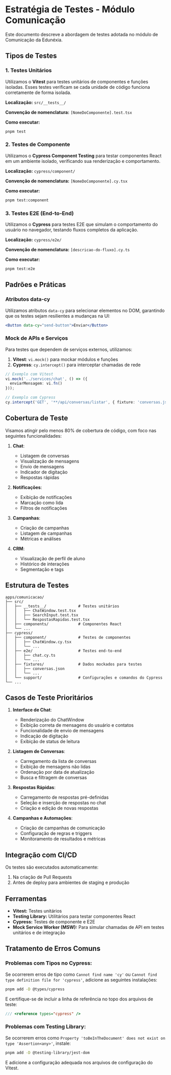<!-- cSpell:disable -->
# Estratégia de Testes - Módulo Comunicação

Este documento descreve a abordagem de testes adotada no módulo de Comunicação da Edunéxia.

## Tipos de Testes

### 1. Testes Unitários

Utilizamos o **Vitest** para testes unitários de componentes e funções isoladas. Esses testes verificam se cada unidade de código funciona corretamente de forma isolada.

**Localização:** `src/__tests__/`

**Convenção de nomenclatura:** `[NomeDoComponente].test.tsx`

**Como executar:**
```bash
pnpm test
```

### 2. Testes de Componente

Utilizamos o **Cypress Component Testing** para testar componentes React em um ambiente isolado, verificando sua renderização e comportamento.

**Localização:** `cypress/component/`

**Convenção de nomenclatura:** `[NomeDoComponente].cy.tsx`

**Como executar:**
```bash
pnpm test:component
```

### 3. Testes E2E (End-to-End)

Utilizamos o **Cypress** para testes E2E que simulam o comportamento do usuário no navegador, testando fluxos completos da aplicação.

**Localização:** `cypress/e2e/`

**Convenção de nomenclatura:** `[descricao-do-fluxo].cy.ts`

**Como executar:**
```bash
pnpm test:e2e
```

## Padrões e Práticas

### Atributos data-cy

Utilizamos atributos `data-cy` para selecionar elementos no DOM, garantindo que os testes sejam resilientes a mudanças na UI:

```jsx
<Button data-cy="send-button">Enviar</Button>
```

### Mock de APIs e Serviços

Para testes que dependem de serviços externos, utilizamos:

1. **Vitest**: `vi.mock()` para mockar módulos e funções
2. **Cypress**: `cy.intercept()` para interceptar chamadas de rede

```typescript
// Exemplo com Vitest
vi.mock('../services/chat', () => ({
  enviarMensagem: vi.fn()
}));

// Exemplo com Cypress
cy.intercept('GET', '**/api/conversas/listar', { fixture: 'conversas.json' }).as('listarConversas');
```

## Cobertura de Teste

Visamos atingir pelo menos 80% de cobertura de código, com foco nas seguintes funcionalidades:

1. **Chat**:
   - Listagem de conversas
   - Visualização de mensagens
   - Envio de mensagens
   - Indicador de digitação
   - Respostas rápidas

2. **Notificações**:
   - Exibição de notificações
   - Marcação como lida
   - Filtros de notificações

3. **Campanhas**:
   - Criação de campanhas
   - Listagem de campanhas
   - Métricas e análises

4. **CRM**:
   - Visualização de perfil de aluno
   - Histórico de interações
   - Segmentação e tags

## Estrutura de Testes

```
apps/comunicacao/
├── src/
│   ├── __tests__/              # Testes unitários
│   │   ├── ChatWindow.test.tsx
│   │   ├── SearchInput.test.tsx
│   │   └── RespostasRapidas.test.tsx
│   ├── components/             # Componentes React
│   └── ...
├── cypress/
│   ├── component/              # Testes de componentes
│   │   ├── ChatWindow.cy.tsx
│   │   └── ...
│   ├── e2e/                    # Testes end-to-end
│   │   ├── chat.cy.ts
│   │   └── ...
│   ├── fixtures/               # Dados mockados para testes
│   │   ├── conversas.json
│   │   └── ...
│   └── support/                # Configurações e comandos do Cypress
└── ...
```

## Casos de Teste Prioritários

1. **Interface de Chat**:
   - Renderização do ChatWindow
   - Exibição correta de mensagens do usuário e contatos
   - Funcionalidade de envio de mensagens
   - Indicação de digitação
   - Exibição de status de leitura

2. **Listagem de Conversas**:
   - Carregamento da lista de conversas
   - Exibição de mensagens não lidas
   - Ordenação por data de atualização
   - Busca e filtragem de conversas

3. **Respostas Rápidas**:
   - Carregamento de respostas pré-definidas
   - Seleção e inserção de respostas no chat
   - Criação e edição de novas respostas

4. **Campanhas e Automações**:
   - Criação de campanhas de comunicação
   - Configuração de regras e triggers
   - Monitoramento de resultados e métricas

## Integração com CI/CD

Os testes são executados automaticamente:
1. Na criação de Pull Requests
2. Antes de deploy para ambientes de staging e produção

## Ferramentas

- **Vitest:** Testes unitários 
- **Testing Library:** Utilitários para testar componentes React
- **Cypress:** Testes de componente e E2E
- **Mock Service Worker (MSW):** Para simular chamadas de API em testes unitários e de integração

## Tratamento de Erros Comuns

### Problemas com Tipos no Cypress:

Se ocorrerem erros de tipo como `Cannot find name 'cy'` ou `Cannot find type definition file for 'cypress'`, adicione as seguintes instalações:

```bash
pnpm add -D @types/cypress
```

E certifique-se de incluir a linha de referência no topo dos arquivos de teste:

```typescript
/// <reference types="cypress" />
```

### Problemas com Testing Library:

Se ocorrerem erros como `Property 'toBeInTheDocument' does not exist on type 'Assertion<any>'`, instale:

```bash
pnpm add -D @testing-library/jest-dom
```

E adicione a configuração adequada nos arquivos de configuração do Vitest. 
